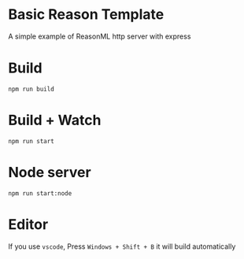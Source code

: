 # Basic Reason Template

A simple example of ReasonML http server with express

# Build

```
npm run build
```

# Build + Watch

```
npm run start
```

# Node server

```
npm run start:node
```

# Editor

If you use `vscode`, Press `Windows + Shift + B` it will build automatically
